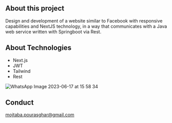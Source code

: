 
## About this project

Design and development of a website similar to Facebook with responsive capabilities and NextJS technology, in a way that communicates with a Java web service written with Springboot via Rest.


## About Technologies

- Next.js
- JWT
- Tailwind
- Rest

![WhatsApp Image 2023-06-17 at 15 58 34](https://github.com/mojtaba-pourasghar/facebook-ui-NextJs/assets/4986912/e5194725-671c-43c7-8f6c-bd11c6779b1c)


## Conduct

mojtaba.pourasghar@gmail.com

